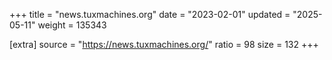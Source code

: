 +++
title = "news.tuxmachines.org"
date = "2023-02-01"
updated = "2025-05-11"
weight = 135343

[extra]
source = "https://news.tuxmachines.org/"
ratio = 98
size = 132
+++
